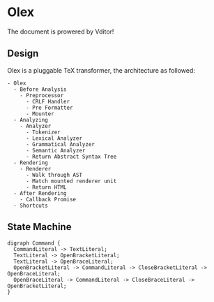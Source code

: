 # Olex

The document is prowered by Vditor!

## Design

Olex is a pluggable TeX transformer, the architecture as followed:

```mindmap
- Olex
  - Before Analysis
    - Preprocessor
      - CRLF Handler
      - Pre Formatter
      - Mounter
  - Analyzing
    - Analyzer
      - Tokenizer
      - Lexical Analyzer
      - Grammatical Analyzer
      - Semantic Analyzer
      - Return Abstract Syntax Tree
  - Rendering
    - Renderer
      - Walk through AST
      - Match mounted renderer unit
      - Return HTML
  - After Rendering
    - Callback Promise
  - Shortcuts
```

## State Machine

```graphviz
digraph Command {
  CommandLiteral -> TextLiteral;
  TextLiteral -> OpenBracketLiteral;
  TextLiteral -> OpenBraceLiteral;
  OpenBracketLiteral -> CommandLiteral -> CloseBracketLiteral -> OpenBraceLiteral;
  OpenBraceLiteral -> CommandLiteral -> CloseBraceLiteral -> OpenBracketLiteral;
}
```
